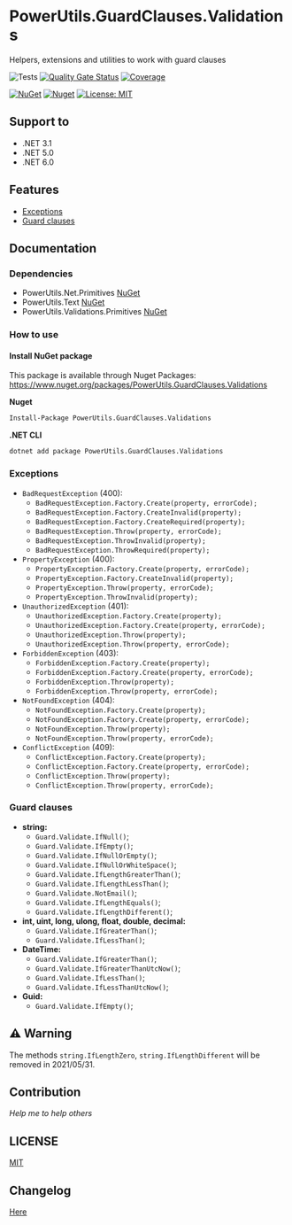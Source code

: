 # PowerUtils.GuardClauses.Validations
Helpers, extensions and utilities to work with guard clauses

![Tests](https://github.com/TechNobre/PowerUtils.GuardClauses.Validations/actions/workflows/test-project.yml/badge.svg)
[![Quality Gate Status](https://sonarcloud.io/api/project_badges/measure?project=TechNobre_PowerUtils.GuardClauses.Validations&metric=alert_status)](https://sonarcloud.io/summary/new_code?id=TechNobre_PowerUtils.GuardClauses.Validations)
[![Coverage](https://sonarcloud.io/api/project_badges/measure?project=TechNobre_PowerUtils.GuardClauses.Validations&metric=coverage)](https://sonarcloud.io/summary/new_code?id=TechNobre_PowerUtils.GuardClauses.Validations)

[![NuGet](https://img.shields.io/nuget/v/PowerUtils.GuardClauses.Validations.svg)](https://www.nuget.org/packages/PowerUtils.GuardClauses.Validations)
[![Nuget](https://img.shields.io/nuget/dt/PowerUtils.GuardClauses.Validations.svg)](https://www.nuget.org/packages/PowerUtils.GuardClauses.Validations)
[![License: MIT](https://img.shields.io/github/license/TechNobre/PowerUtils.GuardClauses.Validations.svg)](https://github.com/TechNobre/PowerUtils.GuardClauses.Validations/blob/main/LICENSE)



## Support to
- .NET 3.1
- .NET 5.0
- .NET 6.0



## Features

- [Exceptions](#Exceptions)
- [Guard clauses](#GuardClauses)


## Documentation

### Dependencies

- PowerUtils.Net.Primitives [NuGet](https://www.nuget.org/packages/PowerUtils.Net.Primitives/)
- PowerUtils.Text [NuGet](https://www.nuget.org/packages/PowerUtils.Text/)
- PowerUtils.Validations.Primitives [NuGet](https://www.nuget.org/packages/PowerUtils.Validations.Primitives/)


### How to use

#### Install NuGet package <a name="Installation"></a>
This package is available through Nuget Packages: https://www.nuget.org/packages/PowerUtils.GuardClauses.Validations

**Nuget**
```bash
Install-Package PowerUtils.GuardClauses.Validations
```

**.NET CLI**
```
dotnet add package PowerUtils.GuardClauses.Validations
```



### Exceptions <a name="Exceptions"></a>

- `BadRequestException` (400):
  - `BadRequestException.Factory.Create(property, errorCode);`
  - `BadRequestException.Factory.CreateInvalid(property);`
  - `BadRequestException.Factory.CreateRequired(property);`
  - `BadRequestException.Throw(property, errorCode);`
  - `BadRequestException.ThrowInvalid(property);`
  - `BadRequestException.ThrowRequired(property);`
- `PropertyException` (400):
  - `PropertyException.Factory.Create(property, errorCode);`
  - `PropertyException.Factory.CreateInvalid(property);`
  - `PropertyException.Throw(property, errorCode);`
  - `PropertyException.ThrowInvalid(property);`
- `UnauthorizedException` (401):
  - `UnauthorizedException.Factory.Create(property);`
  - `UnauthorizedException.Factory.Create(property, errorCode);`
  - `UnauthorizedException.Throw(property);`
  - `UnauthorizedException.Throw(property, errorCode);`
- `ForbiddenException` (403):
  - `ForbiddenException.Factory.Create(property);`
  - `ForbiddenException.Factory.Create(property, errorCode);`
  - `ForbiddenException.Throw(property);`
  - `ForbiddenException.Throw(property, errorCode);`
- `NotFoundException` (404):
  - `NotFoundException.Factory.Create(property);`
  - `NotFoundException.Factory.Create(property, errorCode);`
  - `NotFoundException.Throw(property);`
  - `NotFoundException.Throw(property, errorCode);`
- `ConflictException` (409):
  - `ConflictException.Factory.Create(property);`
  - `ConflictException.Factory.Create(property, errorCode);`
  - `ConflictException.Throw(property);`
  - `ConflictException.Throw(property, errorCode);`


### Guard clauses <a name="GuardClauses"></a>

- __string:__
  - `Guard.Validate.IfNull()`;
  - `Guard.Validate.IfEmpty()`;
  - `Guard.Validate.IfNullOrEmpty()`;
  - `Guard.Validate.IfNullOrWhiteSpace()`;
  - `Guard.Validate.IfLengthGreaterThan()`;
  - `Guard.Validate.IfLengthLessThan()`;
  - `Guard.Validate.NotEmail()`;
  - `Guard.Validate.IfLengthEquals()`;
  - `Guard.Validate.IfLengthDifferent()`;
- __int, uint, long, ulong, float, double, decimal:__
  - `Guard.Validate.IfGreaterThan()`;
  - `Guard.Validate.IfLessThan()`;
- __DateTime:__
  - `Guard.Validate.IfGreaterThan()`;
  - `Guard.Validate.IfGreaterThanUtcNow()`;
  - `Guard.Validate.IfLessThan()`;
  - `Guard.Validate.IfLessThanUtcNow()`;
- __Guid:__
  - `Guard.Validate.IfEmpty()`;




## :warning: Warning
The methods `string.IfLengthZero`, `string.IfLengthDifferent` will be removed in 2021/05/31.




## Contribution

*Help me to help others*




## LICENSE

[MIT](https://github.com/TechNobre/PowerUtils.GuardClauses.Validations/blob/main/LICENSE)




## Changelog

[Here](./CHANGELOG.md)
